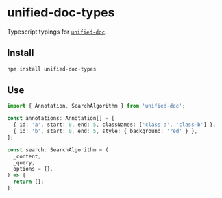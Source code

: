 # unified-doc-types

Typescript typings for [`unified-doc`][unified-doc].

## Install

```sh
npm install unified-doc-types
```

## Use

```ts
import { Annotation, SearchAlgorithm } from 'unified-doc';

const annotations: Annotation[] = [
  { id: 'a', start: 0, end: 5, classNames: ['class-a', 'class-b'] },
  { id: 'b', start: 0, end: 5, style: { background: 'red' } },
];

const search: SearchAlgorithm = (
  _content,
  _query,
  options = {},
) => {
  return [];
};
```

<!-- Links -->
[unified-doc]: https://github.com/unified-doc/unified-doc
